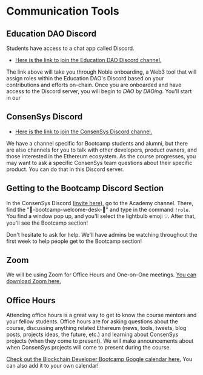 # Communication Tools

## Education DAO Discord

Students have access to a chat app called Discord. 
- [Here is the link to join the Education DAO Discord channel.](https://join.education-dao.org/)

The link above will take you through Noble onboarding, a Web3 tool that will assign roles within the Education DAO's Discord based on your contributions and efforts on-chain.  Once you are onboarded and have access to the Discord server, you will begin to *DAO by DAOing*.  You'll start in our 

## ConsenSys Discord

- [Here is the link to join the ConsenSys Discord channel.](https://discord.gg/Nmjbrapxv7)

We have a channel specific for Bootcamp students and alumni, but there are also channels for you to talk with other developers, product owners, and those interested in the Ethereum ecosystem. As the course progresses, you may want to ask a specific ConsenSys team questions about their specific product. You can do that in this Discord server.

## Getting to the Bootcamp Discord Section

In the ConsenSys Discord ([invite here](https://discord.gg/Nmjbrapxv7)), go to the Academy channel. There, find the "🌱-bootcamp-welcome-desk-🌱" and type in the command `!role`. You find a window pop up, and you'll select the lightbulb emoji 💡. After that, you'll see the Bootcamp section!

Don't hesitate to ask for help. We'll have admins be watching throughout the first week to help people get to the Bootcamp section!

## Zoom

We will be using Zoom for Office Hours and One-on-One meetings. [You can download Zoom here.](http://zoom.us)

## Office Hours

Attending office hours is a great way to get to know the course mentors and your fellow students. Office hours are for asking questions about the course, discussing anything related Ethereum (news, tools, tweets, blog posts, projects ideas, the future, etc.) and learning about ConsenSys projects (when they come to present). We will make announcements about when ConsenSys projects will come to present during the course.

[Check out the Blockchain Developer Bootcamp Google calendar here.](https://calendar.google.com/calendar/embed?src=c_cvice1asl9j2viviu3vo45f49s%40group.calendar.google.com&ctz=America%2FChicago) You can also add it to your own calendar!
